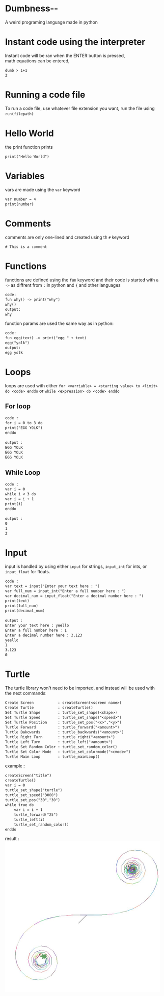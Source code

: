 # Dumbness--
A weird programing language made in python

# Instant code using the interpreter
Instant code will be ran when the ENTER button is pressed,</br>
math equations can be entered,
```
dumb > 1+1
2
```
# Running a code file
To run a code file, use whatever file extension you want,
run the file using ```run(filepath)```
# Hello World
the print function prints
```pycon
print("Hello World")
```
# Variables
vars are made using the `var` keyword
```pycon
var number = 4
print(number)
```
# Comments
comments are only one-lined and created using th `#` keyword
```pycon
# This is a comment
```
# Functions
functions are defined using the `fun` keyword and their code is started with a `->` as diffrent from `:` in python and `{` and other languages
```pycon
code:
fun why() -> print("why")
why()
output:
why
```
function params are used the same way as in python:
```pycon
code:
fun egg(text) -> print("egg " + text)
egg("yolk")
output:
egg yolk
```
# Loops
loops are used with either `for <varriable> = <starting value> to <limit> do <code> enddo` or `while <expression> do <code> enddo`
## For loop
```pycon
code :
for i = 0 to 3 do
print("EGG YOLK")
enddo

output :
EGG YOLK
EGG YOLK
EGG YOLK
```
## While Loop
```pycon
code :
var i = 0
while i < 3 do
var i = i + 1
print(i)
enddo

output :
0
1
2
```

# Input
input is handled by using either `input` for strings, `input_int` for ints, or `input_float` for floats.
```pycon
code :
var text = input("Enter your text here : ")
var full_num = input_int("Enter a full number here : ")
var decimal_num = input_float("Enter a decimal number here : ")
print(text)
print(full_num)
print(decimal_num)

output : 
Enter your text here : yeello
Enter a full number here : 1
Enter a decimal number here : 3.123
yeello
1
3.123
0
```
# Turtle
The turtle library won't need to be imported, and instead will be used with the next commands:
```
Create Screen           : createScreen(<screen name>)
Create Turtle           : createTurtle()
Set Turtle Shape        : turtle_set_shape(<shape>)
Set Turtle Speed        : turtle_set_shape("<speed>")
Set Turtle Position     : turtle_set_pos("<x>","<y>") 
Turtle Forward          : turtle_forward("<amount>")
Turtle Bakcwards        : turtle_backwards("<amount>")
Turtle Right Turn       : turtle_right("<amount>")
Turtle Left Turn        : turtle_left("<amount>")
Turtle Set Random Color : turtle_set_random_color()
Turtle Set Color Mode   : turtle_set_colormode("<cmode>")
Turtle Main Loop        : turtle_mainLoop()
```
example : 
```pycon
createScreen("title")
createTurtle()
var i = 0
turtle_set_shape("turtle")
turtle_set_speed("3000")
turtle_set_pos("30","30")
while true do
    var i = i + 1
    turtle_forward("25")
    turtle_left(i)
    turtle_set_random_color()
enddo
```
result : 
![example](READMEFILES/img.png)